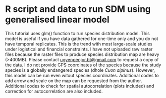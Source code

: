 # R script and data to run SDM using generalised linear model

This tutorial uses glm() function to run species distribution model.
This model is useful if you have data gathered for one-time only and you do not have temporal replicates. This is the trend with most large-scale studies under logistical and financial constraints.
I have not uploaded raw raster files because the raster files to produce species distribution map are heavy (>400MB). Please contact ugyenpenjor.bt@gmail.com to request a copy of the data. I do not provide GPS coordinates of the species because the study species is a globally endangered species (dhole *Cuon alpinus*). 
However, this model can be run even witout species coordinates. 
Additional codes to add arrow and scale on the map can be requested from the author.
Additional codes to check for spatial autocorrelation (plots included) and correction for autocorrelation are also included.
